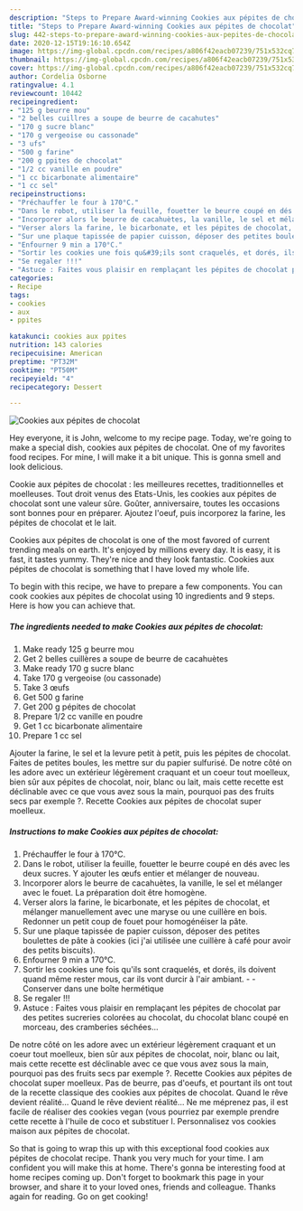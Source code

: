 ```yaml
---
description: "Steps to Prepare Award-winning Cookies aux pépites de chocolat"
title: "Steps to Prepare Award-winning Cookies aux pépites de chocolat"
slug: 442-steps-to-prepare-award-winning-cookies-aux-pepites-de-chocolat
date: 2020-12-15T19:16:10.654Z
image: https://img-global.cpcdn.com/recipes/a806f42eacb07239/751x532cq70/cookies-aux-pepites-de-chocolat-photo-principale-de-la-recette.jpg
thumbnail: https://img-global.cpcdn.com/recipes/a806f42eacb07239/751x532cq70/cookies-aux-pepites-de-chocolat-photo-principale-de-la-recette.jpg
cover: https://img-global.cpcdn.com/recipes/a806f42eacb07239/751x532cq70/cookies-aux-pepites-de-chocolat-photo-principale-de-la-recette.jpg
author: Cordelia Osborne
ratingvalue: 4.1
reviewcount: 10442
recipeingredient:
- "125 g beurre mou"
- "2 belles cuillres a soupe de beurre de cacahutes"
- "170 g sucre blanc"
- "170 g vergeoise ou cassonade"
- "3 ufs"
- "500 g farine"
- "200 g ppites de chocolat"
- "1/2 cc vanille en poudre"
- "1 cc bicarbonate alimentaire"
- "1 cc sel"
recipeinstructions:
- "Préchauffer le four à 170°C."
- "Dans le robot, utiliser la feuille, fouetter le beurre coupé en dés avec les deux sucres. Y ajouter les œufs entier et mélanger de nouveau."
- "Incorporer alors le beurre de cacahuètes, la vanille, le sel et mélanger avec le fouet. La préparation doit être homogène."
- "Verser alors la farine, le bicarbonate, et les pépites de chocolat, et mélanger manuellement avec une maryse ou une cuillère en bois. Redonner un petit coup de fouet pour homogénéiser la pâte."
- "Sur une plaque tapissée de papier cuisson, déposer des petites boulettes de pâte à cookies (ici j&#39;ai utilisée une cuillère à café pour avoir des petits biscuits)."
- "Enfourner 9 min a 170°C."
- "Sortir les cookies une fois qu&#39;ils sont craquelés, et dorés, ils doivent quand même rester mous, car ils vont durcir à l&#39;air ambiant.  Conserver dans une boîte hermétique"
- "Se regaler !!!"
- "Astuce : Faites vous plaisir en remplaçant les pépites de chocolat par des petites sucreries colorées au chocolat, du chocolat blanc coupé en morceau, des cramberies séchées..."
categories:
- Recipe
tags:
- cookies
- aux
- ppites

katakunci: cookies aux ppites 
nutrition: 143 calories
recipecuisine: American
preptime: "PT32M"
cooktime: "PT50M"
recipeyield: "4"
recipecategory: Dessert

---
```



![Cookies aux pépites de chocolat](https://img-global.cpcdn.com/recipes/a806f42eacb07239/751x532cq70/cookies-aux-pepites-de-chocolat-photo-principale-de-la-recette.jpg)

Hey everyone, it is John, welcome to my recipe page. Today, we're going to make a special dish, cookies aux pépites de chocolat. One of my favorites food recipes. For mine, I will make it a bit unique. This is gonna smell and look delicious.

Cookie aux pépites de chocolat : les meilleures recettes, traditionnelles et moelleuses. Tout droit venus des Etats-Unis, les cookies aux pépites de chocolat sont une valeur sûre. Goûter, anniversaire, toutes les occasions sont bonnes pour en préparer. Ajoutez l&#39;oeuf, puis incorporez la farine, les pépites de chocolat et le lait.

Cookies aux pépites de chocolat is one of the most favored of current trending meals on earth. It's enjoyed by millions every day. It is easy, it is fast, it tastes yummy. They're nice and they look fantastic. Cookies aux pépites de chocolat is something that I have loved my whole life.


To begin with this recipe, we have to prepare a few components. You can cook cookies aux pépites de chocolat using 10 ingredients and 9 steps. Here is how you can achieve that.

<!--inarticleads1-->

##### The ingredients needed to make Cookies aux pépites de chocolat:

1. Make ready 125 g beurre mou
1. Get 2 belles cuillères a soupe de beurre de cacahuètes
1. Make ready 170 g sucre blanc
1. Take 170 g vergeoise (ou cassonade)
1. Take 3 œufs
1. Get 500 g farine
1. Get 200 g pépites de chocolat
1. Prepare 1/2 cc vanille en poudre
1. Get 1 cc bicarbonate alimentaire
1. Prepare 1 cc sel


Ajouter la farine, le sel et la levure petit à petit, puis les pépites de chocolat. Faites de petites boules, les mettre sur du papier sulfurisé. De notre côté on les adore avec un extérieur légèrement craquant et un coeur tout moelleux, bien sûr aux pépites de chocolat, noir, blanc ou lait, mais cette recette est déclinable avec ce que vous avez sous la main, pourquoi pas des fruits secs par exemple ?. Recette Cookies aux pépites de chocolat super moelleux. 

<!--inarticleads2-->

##### Instructions to make Cookies aux pépites de chocolat:

1. Préchauffer le four à 170°C.
1. Dans le robot, utiliser la feuille, fouetter le beurre coupé en dés avec les deux sucres. Y ajouter les œufs entier et mélanger de nouveau.
1. Incorporer alors le beurre de cacahuètes, la vanille, le sel et mélanger avec le fouet. La préparation doit être homogène.
1. Verser alors la farine, le bicarbonate, et les pépites de chocolat, et mélanger manuellement avec une maryse ou une cuillère en bois. Redonner un petit coup de fouet pour homogénéiser la pâte.
1. Sur une plaque tapissée de papier cuisson, déposer des petites boulettes de pâte à cookies (ici j&#39;ai utilisée une cuillère à café pour avoir des petits biscuits).
1. Enfourner 9 min a 170°C.
1. Sortir les cookies une fois qu&#39;ils sont craquelés, et dorés, ils doivent quand même rester mous, car ils vont durcir à l&#39;air ambiant. -  - Conserver dans une boîte hermétique
1. Se regaler !!!
1. Astuce : Faites vous plaisir en remplaçant les pépites de chocolat par des petites sucreries colorées au chocolat, du chocolat blanc coupé en morceau, des cramberies séchées...


De notre côté on les adore avec un extérieur légèrement craquant et un coeur tout moelleux, bien sûr aux pépites de chocolat, noir, blanc ou lait, mais cette recette est déclinable avec ce que vous avez sous la main, pourquoi pas des fruits secs par exemple ?. Recette Cookies aux pépites de chocolat super moelleux. Pas de beurre, pas d&#39;oeufs, et pourtant ils ont tout de la recette classique des cookies aux pépites de chocolat. Quand le rêve devient réalité… Quand le rêve devient réalité… Ne me méprenez pas, il est facile de réaliser des cookies vegan (vous pourriez par exemple prendre cette recette à l&#39;huile de coco et substituer l. Personnalisez vos cookies maison aux pépites de chocolat. 

So that is going to wrap this up with this exceptional food cookies aux pépites de chocolat recipe. Thank you very much for your time. I am confident you will make this at home. There's gonna be interesting food at home recipes coming up. Don't forget to bookmark this page in your browser, and share it to your loved ones, friends and colleague. Thanks again for reading. Go on get cooking!
